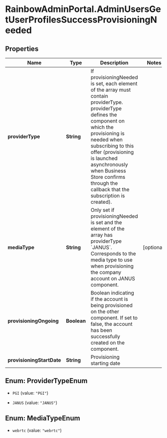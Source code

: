 # RainbowAdminPortal.AdminUsersGetUserProfilesSuccessProvisioningNeeded

## Properties

Name | Type | Description | Notes
------------ | ------------- | ------------- | -------------
**providerType** | **String** | If provisioningNeeded is set, each element of the array must contain providerType. providerType defines the component on which the provisioning is needed when subscribing to this offer (provisioning is launched asynchronously when Business Store confirms through the callback that the subscription is created). | 
**mediaType** | **String** | Only set if provisioningNeeded is set and the element of the array has providerType &#x60;JANUS&#x60;. Corresponds to the media type to use when provisioning the company account on JANUS component. | [optional] 
**provisioningOngoing** | **Boolean** | Boolean indicating if the account is being provisioned on the other component. If set to false, the account has been successfully created on the component. | 
**provisioningStartDate** | **String** | Provisioning starting date | 



## Enum: ProviderTypeEnum


* `PGI` (value: `"PGI"`)

* `JANUS` (value: `"JANUS"`)





## Enum: MediaTypeEnum


* `webrtc` (value: `"webrtc"`)





